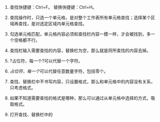 1. 查找快捷键：Ctrl+F。   替换快捷键：Ctrl+H。   

2. 查找操作时，只选一个单元格，是对整个工作表所有单元格查找；选择某个区域再查找，是对选定区域内单元格查找。

3. 勾选单元格匹配，单元格内容必须和查找栏内容一模一样，才会被找到，多一个空格都不行。

4. 查找栏输入需要查找的内容，替换栏为空，那么就是将所查找的内容去掉。

5. ?占位符，每一个?可以代替一个字符。

6. *占位符，每一个*可以代替任意数量字符，包括零个。






2. 查找、替换栏中不书写内容，只设置格式，那么和单元格中的内容没有关系，只考虑格式。

3. 如果不知道需要查找的格式是哪种，那么可以通过从单元格中选择的方式，吸取格式。

4. 打开查找、替换栏中的
